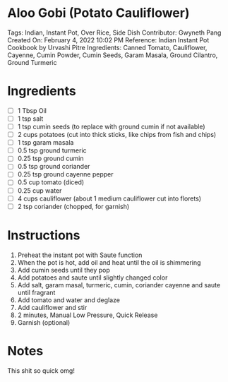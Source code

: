 # Aloo Gobi (Potato Cauliflower)

Tags: Indian, Instant Pot, Over Rice, Side Dish
Contributor: Gwyneth Pang
Created On: February 4, 2022 10:02 PM
Reference: Indian Instant Pot Cookbook by Urvashi Pitre
Ingredients: Canned Tomato, Cauliflower, Cayenne, Cumin Powder, Cumin Seeds, Garam Masala, Ground Cilantro, Ground Turmeric

# Ingredients

- [ ]  1 Tbsp Oil
- [ ]  1 tsp salt
- [ ]  1 tsp cumin seeds (to replace with ground cumin if not available)
- [ ]  2 cups potatoes (cut into thick sticks, like chips from fish and chips)
- [ ]  1 tsp garam masala
- [ ]  0.5 tsp ground turmeric
- [ ]  0.25 tsp ground cumin
- [ ]  0.5 tsp ground coriander
- [ ]  0.25 tsp ground cayenne pepper
- [ ]  0.5 cup tomato (diced)
- [ ]  0.25 cup water
- [ ]  4 cups cauliflower (about 1 medium cauliflower cut into florets)
- [ ]  2 tsp coriander (chopped, for garnish)

# Instructions

1. Preheat the instant pot with Saute function
2. When the pot is hot, add oil and heat until the oil is shimmering
3. Add cumin seeds until they pop
4. Add potatoes and saute until slightly changed color
5. Add salt, garam masal, turmeric, cumin, coriander cayenne and saute until fragrant
6. Add tomato and water and deglaze
7. Add cauliflower and stir
8. 2 minutes, Manual Low Pressure, Quick Release
9. Garnish (optional)

# Notes

This shit so quick omg!